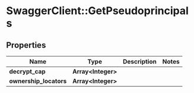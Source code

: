 # SwaggerClient::GetPseudoprincipals

## Properties
Name | Type | Description | Notes
------------ | ------------- | ------------- | -------------
**decrypt_cap** | **Array&lt;Integer&gt;** |  | 
**ownership_locators** | **Array&lt;Integer&gt;** |  | 

